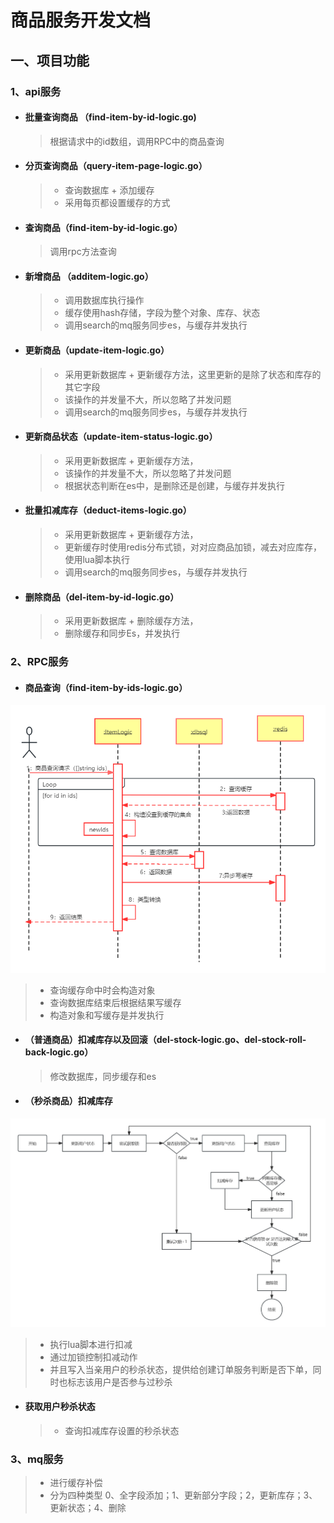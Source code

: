 # 商品服务开发文档

## 一、项目功能

### 1、api服务

- #### 批量查询商品 （find-item-by-id-logic.go)

  > 根据请求中的id数组，调用RPC中的商品查询

- #### 分页查询商品（query-item-page-logic.go）

  > - 查询数据库 + 添加缓存
  > - 采用每页都设置缓存的方式

- #### 查询商品（find-item-by-id-logic.go）

  > 调用rpc方法查询

- #### 新增商品 （additem-logic.go）
  > - 调用数据库执行操作
  > - 缓存使用hash存储，字段为整个对象、库存、状态
  > - 调用search的mq服务同步es，与缓存并发执行

- #### 更新商品（update-item-logic.go）

  > - 采用更新数据库 + 更新缓存方法，这里更新的是除了状态和库存的其它字段
  > - 该操作的并发量不大，所以忽略了并发问题
  > - 调用search的mq服务同步es，与缓存并发执行

- #### 更新商品状态（update-item-status-logic.go）

  > - 采用更新数据库 + 更新缓存方法，
  > - 该操作的并发量不大，所以忽略了并发问题
  > - 根据状态判断在es中，是删除还是创建，与缓存并发执行

- #### 批量扣减库存（deduct-items-logic.go）

  > - 采用更新数据库 + 更新缓存方法，
  > - 更新缓存时使用redis分布式锁，对对应商品加锁，减去对应库存，使用lua脚本执行
  > - 调用search的mq服务同步es，与缓存并发执行

- #### 删除商品（del-item-by-id-logic.go）

  > - 采用更新数据库 + 删除缓存方法，
  > - 删除缓存和同步Es，并发执行

### 2、RPC服务

- #### 商品查询（find-item-by-ids-logic.go）

![商品查询——时序图](../../img/商品查询——时序图.png)
  > - 查询缓存命中时会构造对象
  > - 查询数据库结束后根据结果写缓存
  > - 构造对象和写缓存是并发执行

- #### （普通商品）扣减库存以及回滚（del-stock-logic.go、del-stock-roll-back-logic.go）

  > 修改数据库，同步缓存和es

- #### （秒杀商品）扣减库存
![](../../img/秒杀扣减库存流程图.jpg)
  
  > - 执行lua脚本进行扣减
  > - 通过加锁控制扣减动作
  > - 并且写入当亲用户的秒杀状态，提供给创建订单服务判断是否下单，同时也标志该用户是否参与过秒杀

- #### 获取用户秒杀状态
  
  > - 查询扣减库存设置的秒杀状态

### 3、mq服务

> - 进行缓存补偿
> - 分为四种类型 0、全字段添加；1、更新部分字段；2，更新库存；3、更新状态；4、删除